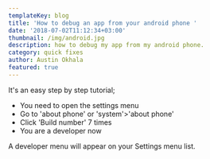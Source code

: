 ```yaml
---
templateKey: blog
title: 'How to debug an app from your android phone '
date: '2018-07-02T11:12:34+03:00'
thumbnail: /img/android.jpg
description: how to debug my app from my android phone.
category: quick fixes
author: Austin Okhala
featured: true
---
```

It's an easy step by step tutorial;

* You need to open the settings menu
* Go to 'about phone' or 'system'>'about phone'
* Click 'Build number' 7 times
* You are a developer now

A developer menu will appear on your Settings menu list.
